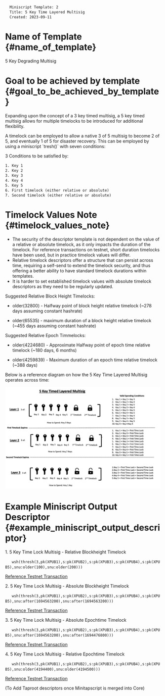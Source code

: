       Miniscript Template: 2
      Title: 5 Key Time Layered Multisig
      Created: 2023-09-11

Name of Template {#name_of_template}
================

5 Key Degrading Multisig

Goal to be achieved by template {#goal_to_be_achieved_by_template}
===============================

Expanding upon the concept of a 3 key timed multisig, a 5 key timed
multisig allows for multiple timelocks to be introduced for additional
flexibility.

A timelock can be employed to allow a native 3 of 5 multisig to become 2
of 5, and eventually 1 of 5 for disaster recovery. This can be employed
by using a miniscript \`tresh()\` with seven conditions:

3 Conditions to be satisfied by:

    1. Key 1
    2. Key 2
    3. Key 3
    4. Key 4
    5. Key 5
    6. First timelock (either relative or absolute)
    7. Second timelock (either relative or absolute)

Timelock Values Note {#timelock_values_note}
====================

-   The security of the descriptor template is not dependent on the
    value of a relative or absolute timelock, as it only impacts the
    duration of the timelock. For reference transactions on testnet,
    short duration timelocks have been used, but in practice timelock
    values will differ.
-   Relative timelock descriptors offer a structure that can persist
    across time, requiring a self-send to extend the timelock security,
    and thus offering a better ability to have standard timelock
    durations within templates.
-   It is harder to set established timelock values with absolute
    timelock descriptors as they need to be regularly updated.

Suggested Relative Block Height Timelocks:

-   older(32800) - Halfway point of block height relative timelock
    (\~278 days assuming constant hashrate)

<!-- -->

-   older(65535) - maximum duration of a block height relative timelock
    (\~455 days assuming constant hashrate)

Suggested Relative Epoch Timmelocks:

-   older(4224680) - Approximate Halfway point of epoch time relative
    timelock (\~180 days, 6 months)

<!-- -->

-   older(4259839) - Maximum duration of an epoch time relative timelock
    (\~388 days)

Below is a reference diagram on how the 5 Key Time Layered Multisig
operates across time:

<img src=mint-002/diagram.jpg></img>

Example Miniscript Output Descriptor {#example_miniscript_output_descriptor}
====================================

1\. 5 Key Time Lock Multisig - Relative Blockheight Timelock

`   wsh(thresh(3,pk(XPUB1),s:pk(XPUB2),s:pk(XPUB3),s:pk(XPUB4),s:pk(XPUB5),snu:older(100),snu:older(200)))`

[Reference Testnet
Transaction](https://mempool.space/testnet/tx/31e22b75d58323f7cfca225912a90d49ff959716babd9bad9fe6459a9f91b700)

2\. 5 Key Time Lock Multisig - Absolute Blockheight Timelock

`   wsh(thresh(3,pk(XPUB1),s:pk(XPUB2),s:pk(XPUB3),s:pk(XPUB4),s:pk(XPUB5),snu:after(1694563200),snu:after(1694563200)))`

[Reference Testnet
Transaction](https://mempool.space/testnet/tx/d6e1dd2e35ffcf111f3868ee38d22e70b2439d7b3bc1db064fef6d25eee3c506)

3\. 5 Key Time Lock Multisig - Absolute Epochtime Timelock

`   wsh(thresh(3,pk(XPUB1),s:pk(XPUB2),s:pk(XPUB3),s:pk(XPUB4),s:pk(XPUB5),snu:after(1694563200),snu:after(1694476800)))`

[Reference Testnet
Transaction](https://mempool.space/testnet/tx/caba0f5b81beac934aeed0b93a1a683bc86cf85b3bc935284404bfddb9ab0156)

4\. 5 Key Time Lock Multisig - Relative Epochtime Timelock

`   wsh(thresh(3,pk(XPUB1),s:pk(XPUB2),s:pk(XPUB3),s:pk(XPUB4),s:pk(XPUB5),snu:older(4194400),snu:older(4194500)))`

[Reference Testnet
Transaction](https://mempool.space/testnet/tx/747087e37aadf7965568d5efa0a02ccc328908539c99e30fcb1bb9631554e317)

(To Add Taproot descriptors once Minitapscript is merged into Core)
